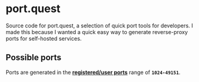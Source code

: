 # port.quest

Source code for port.quest, a selection of quick port tools for developers. I made this because I wanted a quick easy way to generate reverse-proxy ports for self-hosted services.

## Possible ports

Ports are generated in the [**registered/user ports**](https://en.wikipedia.org/wiki/Registered_port) range of **`1024-49151`**.
